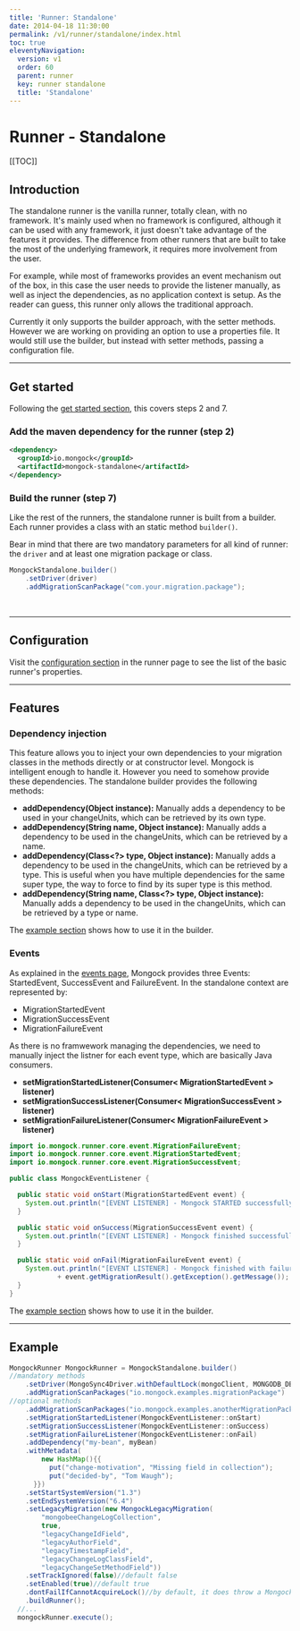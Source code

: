 ```yaml
---
title: 'Runner: Standalone' 
date: 2014-04-18 11:30:00 
permalink: /v1/runner/standalone/index.html
toc: true
eleventyNavigation:
  version: v1
  order: 60 
  parent: runner
  key: runner standalone
  title: 'Standalone'
---
```

<h1 class="title">Runner - Standalone</h1>


[[TOC]]

## Introduction
The standalone runner is the vanilla runner, totally clean, with no framework. It's mainly used when no framework is configured, although it can be used with any framework, it just doesn't take advantage of the features it provides. The difference from other runners that are built to take the most of the underlying framework, it requires more involvement from the user. 

For example, while most of frameworks provides an event mechanism out of the box, in this case the user needs to provide the listener manually, as well as inject the dependencies, as no application context is setup. As the reader can guess, this runner only allows the traditional approach.

Currently it only supports the builder approach, with the setter methods. However we are working on providing an option to use a properties file. It would still use the builder, but instead with setter methods, passing a configuration file.
______________________________________

## Get started
Following the [get started section](/v1/get-started#steps-to-run-mongock), this covers steps 2 and 7.

### Add the maven dependency for the runner (step 2)
```xml
<dependency>
  <groupId>io.mongock</groupId>
  <artifactId>mongock-standalone</artifactId>
</dependency>
```

### Build the runner (step 7)
Like the rest of the runners, the standalone runner is built from a builder. Each runner provides a class with an static method `builder()`.


Bear in mind that there are two mandatory parameters for all kind of runner: the `driver` and at least one migration package or class.
```java
MongockStandalone.builder()
    .setDriver(driver)
    .addMigrationScanPackage("com.your.migration.package");
```

<br />

______________________________________

## Configuration
Visit the [configuration section](/runner#configuration) in the runner page to see the list of the basic runner's properties.
______________________________________

## Features
### Dependency injection
 This feature allows you to inject your own dependencies to your migration classes in the methods directly or at constructor level. Mongock is intelligent enough to handle it. However you need to somehow provide these dependencies. The standalone builder provides the following methods:

 - **addDependency(Object instance):** Manually adds a dependency to be used in your changeUnits, which can be retrieved by its own type.
 - **addDependency(String name, Object instance):** Manually adds a dependency to be used in the  changeUnits, which can be retrieved by a name.
 - **addDependency(Class<?> type, Object instance):** Manually adds a dependency to be used in the  changeUnits, which can be retrieved by a type. This is useful when you have multiple dependencies for the same super type, the way to force to find by its super type is this method.
 - **addDependency(String name, Class<?> type, Object instance):** Manually adds a dependency to be used in the  changeUnits, which can be retrieved by a type or name.

The [example section](#example) shows how to use it in the builder.

### Events
As explained in the [events page](/v1/features/events), Mongock provides three Events: StartedEvent, SuccessEvent and FailureEvent. In the standalone context are represented by:
- MigrationStartedEvent
- MigrationSuccessEvent
- MigrationFailureEvent

As there is no framwework managing the dependencies, we need to manually inject the listner for each event type, which are basically Java consumers.
- **setMigrationStartedListener(Consumer< MigrationStartedEvent >  listener)**
- **setMigrationSuccessListener(Consumer< MigrationSuccessEvent > listener)**
- **setMigrationFailureListener(Consumer< MigrationFailureEvent > listener)**

```java 
import io.mongock.runner.core.event.MigrationFailureEvent;
import io.mongock.runner.core.event.MigrationStartedEvent;
import io.mongock.runner.core.event.MigrationSuccessEvent;

public class MongockEventListener {

  public static void onStart(MigrationStartedEvent event) {
    System.out.println("[EVENT LISTENER] - Mongock STARTED successfully");
  }

  public static void onSuccess(MigrationSuccessEvent event) {
    System.out.println("[EVENT LISTENER] - Mongock finished successfully");
  }

  public static void onFail(MigrationFailureEvent event) {
    System.out.println("[EVENT LISTENER] - Mongock finished with failures: "
            + event.getMigrationResult().getException().getMessage());
  }
}
```

The [example section](/v1/runner/standalone#example) shows how to use it in the builder.
______________________________________

## Example
```java
MongockRunner MongockRunner = MongockStandalone.builder()
//mandatory methods
    .setDriver(MongoSync4Driver.withDefaultLock(mongoClient, MONGODB_DB_NAME))
    .addMigrationScanPackages("io.mongock.examples.migrationPackage")
//optional methods
    .addMigrationScanPackages("io.mongock.examples.anotherMigrationPackage")
    .setMigrationStartedListener(MongockEventListener::onStart)
    .setMigrationSuccessListener(MongockEventListener::onSuccess)
    .setMigrationFailureListener(MongockEventListener::onFail)
    .addDependency("my-bean", myBean)
    .withMetadata(
        new HashMap(){{
          put("change-motivation", "Missing field in collection");
          put("decided-by", "Tom Waugh");
      }})
    .setStartSystemVersion("1.3")
    .setEndSystemVersion("6.4")    
    .setLegacyMigration(new MongockLegacyMigration(
        "mongobeeChangeLogCollection", 
        true, 
        "legacyChangeIdField", 
        "legacyAuthorField", 
        "legacyTimestampField", 
        "legacyChangeLogClassField", 
        "legacyChangeSetMethodField"))
    .setTrackIgnored(false)//default false
    .setEnabled(true)//default true
    .dontFailIfCannotAcquireLock()//by default, it does throw a MongockException
    .buildRunner();
  //...
  mongockRunner.execute();

```
